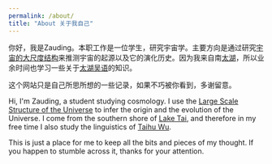 ```yaml
---
permalink: /about/
title: "About 关于我自己"
---
```


你好，我是Zauding。本职工作是一位学生，研究宇宙学。主要方向是通过研究[宇宙的大尺度结构](https://baike.baidu.com/item/%E5%AE%87%E5%AE%99%E5%A4%A7%E5%B0%BA%E5%BA%A6%E7%BB%93%E6%9E%84)来推测宇宙的起源以及它的演化历史。因为我来自南[太湖](https://baike.baidu.com/item/%E5%A4%AA%E6%B9%96/112298)，所以业余时间也学习一些关于[太湖吴语](https://baike.baidu.com/item/%E5%90%B4%E8%AF%AD%E5%A4%AA%E6%B9%96%E7%89%87)的知识。

这个网站只是自己所思所想的一些记录，如果不巧被你看到，多谢留意。

Hi, I'm Zauding, a student studying cosmology. I use the [Large Scale Structure of the Universe](https://en.wikipedia.org/wiki/Observable_universe#Large-scale_structure) to infer the origin and the evolution of the Universe. I come from the southern shore of [Lake Tai](https://en.wikipedia.org/wiki/Lake_Tai), and therefore in my free time I also study the linguistics of [Taihu Wu](https://en.wikipedia.org/wiki/Taihu_Wu).

This is just a place for me to keep all the bits and pieces of my thought. If you happen to stumble across it, thanks for your attention.

